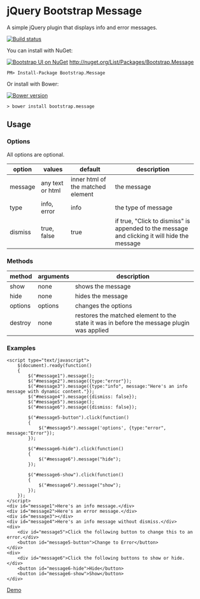 # jQuery Bootstrap Message

A simple jQuery plugin that displays info and error messages.

[![Build status](https://ci.appveyor.com/api/projects/status/i43ayk6d2x36dhpv?svg=true)](https://ci.appveyor.com/project/jrummell/bootstrap-message)

You can install with NuGet:

[![Bootstrap UI on NuGet](https://img.shields.io/nuget/v/Bootstrap.Message.svg)](http://nuget.org/List/Packages/Bootstrap.Message)
http://nuget.org/List/Packages/Bootstrap.Message

    PM> Install-Package Bootstrap.Message

Or install with Bower:

[![Bower version](https://badge.fury.io/bo/bootstrap.message.svg)](https://badge.fury.io/bo/bootstrap.message)

    > bower install bootstrap.message

## Usage

### Options
All options are optional.

| option | values | default | description |
|--------|--------|---------|-------------|
| message  | any text or html | inner html of the matched element | the message |
| type     | info, error | info | the type of message |
| dismiss  | true, false | true | if true, "Click to dismiss" is appended to the message and clicking it will hide the message |

### Methods

| method | arguments | description |
|--------|-----------|-------------|
| show | none | shows the message |
| hide | none | hides the message |
| options | options | changes the options |
| destroy | none | restores the matched element to the state it was in before the message plugin was applied |

### Examples

    <script type="text/javascript">
        $(document).ready(function()
        {
            $("#message1").message();
            $("#message2").message({type:"error"});
            $("#message3").message({type:"info", message:"Here's an info message with dynamic content."});
            $("#message4").message({dismiss: false});
            $("#message5").message();
            $("#message6").message({dismiss: false});
            
            $("#message5-button").click(function()
            {
                $("#message5").message('options', {type:"error", message:"Error"});
            });
            
            $("#message6-hide").click(function()
            {
                $("#message6").message("hide");
            });
            
            $("#message6-show").click(function()
            {
                $("#message6").message("show");
            });
        });
    </script>
    <div id="message1">Here's an info message.</div>
    <div id="message2">Here's an error message.</div>
    <div id="message3"></div>
    <div id="message4">Here's an info message without dismiss.</div>
    <div>
        <div id="message5">Click the following button to change this to an error.</div>
        <button id="message5-button">Change to Error</button>
    </div>
    <div>
        <div id="message6">Click the following buttons to show or hide.</div>
        <button id="message6-hide">Hide</button>
        <button id="message6-show">Show</button>
    </div>

[Demo](http://rawgit.com/jrummell/bootstrap.message/master/demo/index.html)

